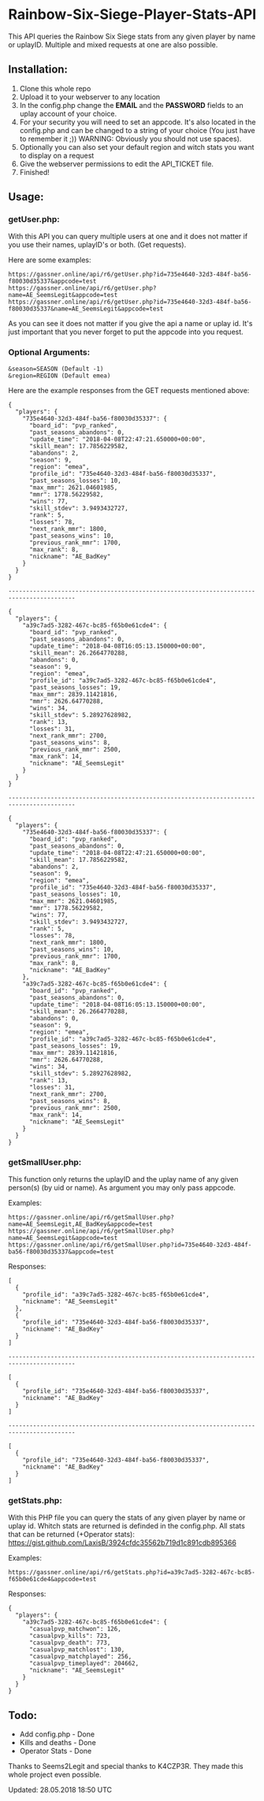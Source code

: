 # Rainbow-Six-Siege-Player-Stats-API
This API queries the Rainbow Six Siege stats from any given player by name or uplayID. Multiple and mixed requests at one are also possible.

## Installation:
1. Clone this whole repo
2. Upload it to your webserver to any location
3. In the config.php change the **EMAIL** and the **PASSWORD** fields to an uplay account of your choice.
4. For your security you will need to set an appcode. It's also located in the config.php and can be changed to a string of your choice (You just have to remember it ;)) WARNING: Obviously you should not use spaces).
5. Optionally you can also set your default region and witch stats you want to display on a request
6. Give the webserver permissions to edit the API_TICKET file.
7. Finished!

## Usage:
### getUser.php:
With this API you can query multiple users at one and it does not matter if you use their names, uplayID's or both. (Get requests).

Here are some examples:
```
https://gassner.online/api/r6/getUser.php?id=735e4640-32d3-484f-ba56-f80030d35337&appcode=test
https://gassner.online/api/r6/getUser.php?name=AE_SeemsLegit&appcode=test
https://gassner.online/api/r6/getUser.php?id=735e4640-32d3-484f-ba56-f80030d35337&name=AE_SeemsLegit&appcode=test
```
As you can see it does not matter if you give the api a name or uplay id. It's just important that you never forget to put the appcode into you request.

### Optional Arguments:
```
&season=SEASON (Default -1)
&region=REGION (Default emea)
```

Here are the example responses from the GET requests mentioned above:
```
{
  "players": {
    "735e4640-32d3-484f-ba56-f80030d35337": {
      "board_id": "pvp_ranked",
      "past_seasons_abandons": 0,
      "update_time": "2018-04-08T22:47:21.650000+00:00",
      "skill_mean": 17.7856229582,
      "abandons": 2,
      "season": 9,
      "region": "emea",
      "profile_id": "735e4640-32d3-484f-ba56-f80030d35337",
      "past_seasons_losses": 10,
      "max_mmr": 2621.04601985,
      "mmr": 1778.56229582,
      "wins": 77,
      "skill_stdev": 3.9493432727,
      "rank": 5,
      "losses": 78,
      "next_rank_mmr": 1800,
      "past_seasons_wins": 10,
      "previous_rank_mmr": 1700,
      "max_rank": 8,
      "nickname": "AE_BadKey"
    }
  }
}

-----------------------------------------------------------------------------------------

{
  "players": {
    "a39c7ad5-3282-467c-bc85-f65b0e61cde4": {
      "board_id": "pvp_ranked",
      "past_seasons_abandons": 0,
      "update_time": "2018-04-08T16:05:13.150000+00:00",
      "skill_mean": 26.2664770288,
      "abandons": 0,
      "season": 9,
      "region": "emea",
      "profile_id": "a39c7ad5-3282-467c-bc85-f65b0e61cde4",
      "past_seasons_losses": 19,
      "max_mmr": 2839.11421816,
      "mmr": 2626.64770288,
      "wins": 34,
      "skill_stdev": 5.28927628982,
      "rank": 13,
      "losses": 31,
      "next_rank_mmr": 2700,
      "past_seasons_wins": 8,
      "previous_rank_mmr": 2500,
      "max_rank": 14,
      "nickname": "AE_SeemsLegit"
    }
  }
}

-----------------------------------------------------------------------------------------

{
  "players": {
    "735e4640-32d3-484f-ba56-f80030d35337": {
      "board_id": "pvp_ranked",
      "past_seasons_abandons": 0,
      "update_time": "2018-04-08T22:47:21.650000+00:00",
      "skill_mean": 17.7856229582,
      "abandons": 2,
      "season": 9,
      "region": "emea",
      "profile_id": "735e4640-32d3-484f-ba56-f80030d35337",
      "past_seasons_losses": 10,
      "max_mmr": 2621.04601985,
      "mmr": 1778.56229582,
      "wins": 77,
      "skill_stdev": 3.9493432727,
      "rank": 5,
      "losses": 78,
      "next_rank_mmr": 1800,
      "past_seasons_wins": 10,
      "previous_rank_mmr": 1700,
      "max_rank": 8,
      "nickname": "AE_BadKey"
    },
    "a39c7ad5-3282-467c-bc85-f65b0e61cde4": {
      "board_id": "pvp_ranked",
      "past_seasons_abandons": 0,
      "update_time": "2018-04-08T16:05:13.150000+00:00",
      "skill_mean": 26.2664770288,
      "abandons": 0,
      "season": 9,
      "region": "emea",
      "profile_id": "a39c7ad5-3282-467c-bc85-f65b0e61cde4",
      "past_seasons_losses": 19,
      "max_mmr": 2839.11421816,
      "mmr": 2626.64770288,
      "wins": 34,
      "skill_stdev": 5.28927628982,
      "rank": 13,
      "losses": 31,
      "next_rank_mmr": 2700,
      "past_seasons_wins": 8,
      "previous_rank_mmr": 2500,
      "max_rank": 14,
      "nickname": "AE_SeemsLegit"
    }
  }
}

```
### getSmallUser.php:
This function only returns the uplayID and the uplay name of any given person(s) (by uid or name). As argument you may only pass appcode.

Examples:
```
https://gassner.online/api/r6/getSmallUser.php?name=AE_SeemsLegit,AE_BadKey&appcode=test
https://gassner.online/api/r6/getSmallUser.php?name=AE_SeemsLegit&appcode=test
https://gassner.online/api/r6/getSmallUser.php?id=735e4640-32d3-484f-ba56-f80030d35337&appcode=test
```
Responses:
```
[
  {
    "profile_id": "a39c7ad5-3282-467c-bc85-f65b0e61cde4",
    "nickname": "AE_SeemsLegit"
  },
  {
    "profile_id": "735e4640-32d3-484f-ba56-f80030d35337",
    "nickname": "AE_BadKey"
  }
]

-----------------------------------------------------------------------------------------

[
  {
    "profile_id": "735e4640-32d3-484f-ba56-f80030d35337",
    "nickname": "AE_BadKey"
  }
]

-----------------------------------------------------------------------------------------

[
  {
    "profile_id": "735e4640-32d3-484f-ba56-f80030d35337",
    "nickname": "AE_BadKey"
  }
]
```

### getStats.php:
With this PHP file you can query the stats of any given player by name or uplay id. Whitch stats are returned is definded in the config.php. All stats that can be returned (+Operator stats): https://gist.github.com/LaxisB/3924cfdc35562b719d1c891cdb895366

Examples:
```
https://gassner.online/api/r6/getStats.php?id=a39c7ad5-3282-467c-bc85-f65b0e61cde4&appcode=test
```

Responses:
```
{
  "players": {
    "a39c7ad5-3282-467c-bc85-f65b0e61cde4": {
      "casualpvp_matchwon": 126,
      "casualpvp_kills": 723,
      "casualpvp_death": 773,
      "casualpvp_matchlost": 130,
      "casualpvp_matchplayed": 256,
      "casualpvp_timeplayed": 204662,
      "nickname": "AE_SeemsLegit"
    }
  }
}
```

## Todo:
- Add config.php - Done
- Kills and deaths - Done
- Operator Stats - Done

Thanks to Seems2Legit and special thanks to K4CZP3R. They made this whole project even possible.

Updated: 28.05.2018 18:50 UTC

